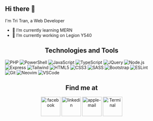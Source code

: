 ## Hi there 👋

I'm Tri Tran, a Web Developer

- 🌱 I’m currently learning MERN
- 🔭 I’m currently working on Legion Y540

<h2 align="center">Technologies and Tools</h2>

<span style="display: inline-block;"><img src="https://img.shields.io/badge/PHP-282C34?logo=php&logoColor=777BB4" title="PHP" /></span>
<span style="display: inline-block;"><img src="https://img.shields.io/badge/PowerShell-282C34?logo=powershell&logoColor=5391FE" title="PowerShell" /></span>
<span style="display: inline-block;"><img src="https://img.shields.io/badge/JavaScript-282C34?logo=javascript&logoColor=F7DF1E" title="JavaScript" /></span>
<span style="display: inline-block;"><img src="https://img.shields.io/badge/TypeScript-282C34?logo=typescript&logoColor=3178C6" title="TypeScript" /></span>
<span style="display: inline-block;"><img src="https://img.shields.io/badge/JQuery-282C34?logo=jquery&logoColor=0769AD" title="JQuery" /></span>
<span style="display: inline-block;"><img src="https://img.shields.io/badge/Node.js-282C34?logo=node.js&logoColor=00F200" title="Node.js" /></span>
<span style="display: inline-block;"><img src="https://img.shields.io/badge/Express-282C34?logo=express&logoColor=FFFFFF" title="Express" /></span>
<span style="display: inline-block;"><img src="https://img.shields.io/badge/Tailwind%20CSS-282C34?logo=tailwind-css&logoColor=38B2AC" title="Tailwind" /></span>
<span style="display: inline-block;"><img src="https://img.shields.io/badge/HTML5-282C34?logo=html5&logoColor=E34F26" title="HTML5" /></span>
<span style="display: inline-block;"><img src="https://img.shields.io/badge/CSS3-282C34?logo=css3&logoColor=1572B6" title="CSS3" /></span>
<span style="display: inline-block;"><img src="https://img.shields.io/badge/Sass-282C34?logo=sass&logoColor=CC6699" title="SASS" /></span>
<span style="display: inline-block;"><img src="https://img.shields.io/badge/Bootstrap-282C34?logo=bootstrap&logoColor=7952B3" title="Bootstrap" /></span>
<span style="display: inline-block;"><img src="https://img.shields.io/badge/ESLint-282C34?logo=eslint&logoColor=4B32C3" title="ESLint" /></span>
<span style="display: inline-block;"><img src="https://img.shields.io/badge/Git-282C34?logo=git&logoColor=F05032" title="Git" /></span>
<span style="display: inline-block;"><img src="https://img.shields.io/badge/Neovim-282C34?logo=neovim&logoColor=57A143" title="Neovim" /></span>
<span style="display: inline-block;"><img src="https://img.shields.io/badge/VS%20Code-282C34?logo=visual-studio-code&logoColor=007ACC" title="VSCode" /></span>

<h2 align="center">Find me at</h2>

<div align="center">
<a style="display: inline-block" href="https://www.facebook.com/tri.tran.940"><img width="64" height="64" src="https://img.icons8.com/nolan/64/1A6DFF/C822FF/facebook.png" alt="facebook" /></a>
<a style="display: inline-block" href="https://www.linkedin.com/in/tran-tri-851541108/"><img width="64" height="64" src="https://img.icons8.com/nolan/64/1A6DFF/C822FF/linkedin.png" alt="linkedin" /></a>
<a style="display: inline-block" href="mailto:inpro2710@gmail.com"><img width="64" height="64" src="https://img.icons8.com/nolan/64/1A6DFF/C822FF/apple-mail.png" alt="apple-mail" /></a>
<a style="display: inline-block" href="https://minhtri2710.vercel.app/"><img width="64" height="64" src="https://img.icons8.com/nolan/64/1A6DFF/C822FF/console.png" alt="Terminal" /></a>
</div>
